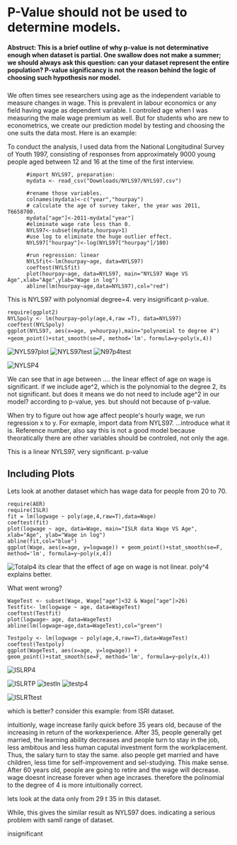  
# P-Value should not be used to determine models. 

#### Abstruct: This is a brief outline of why p-value is not determinative enough when dataset is partial. One swallow does not make a summer; we should always ask this question: can your dataset represent the entire population?  P-value significancy is not the reason behind the logic of choosing such hypothesis nor model. 

### 
We often times see researchers using age as the independent variable to measure changes in wage. This is prevalent in labour economics or any field having wage as dependent variable. I controled age when I was measuring the male wage premium as well. 
But for students who are new to econometrics, we create our prediction model by testing and choosing the one suits the data most. Here is an example: 

To conduct the analysis, I used data from the National Longitudinal Survey of Youth 1997, consisting of responses from approximately 9000 young people aged between 12 and 16 at the time of the first interview. 
```{r}
      #import NYLS97, preparation:
      mydata <- read_csv("Downloads/NYLS97/NYLS97.csv")

      #rename those variables.
      colnames(mydata)<-c("year","hourpay")
      # calculate the age of survey taker, the year was 2011, T6658700.
      mydata["age"]<-2011-mydata["year"]
      #eliminate wage rate less than 0.
      NYLS97<-subset(mydata,hourpay>1)
      #use log to eliminate the huge outlier effect.
      NYLS97["hourpay"]<-log(NYLS97["hourpay"]/100)

      #run regression: linear
      NYLSfit<-lm(hourpay~age, data=NYLS97)
      coeftest(NYLSfit)
      plot(hourpay~age, data=NYLS97, main="NYLS97 Wage VS Age",xlab="Age",ylab="Wage in log")
      abline(lm(hourpay~age,data=NYLS97),col="red")

```

This is NYLS97 with polynomial degree=4. very insignificant p-value.

```{r}
require(ggplot2)
NYLSpoly <- lm(hourpay~poly(age,4,raw =T), data=NYLS97)
coeftest(NYLSpoly)
ggplot(NYLS97, aes(x=age, y=hourpay),main="polynomial to degree 4") +geom_point()+stat_smooth(se=F, method='lm'，formula=y~poly(x,4))

```



![NYLS97plot](DoNotOpen/2011ln.png)
![NYLS97test](DoNotOpen/2011test.png)
![N97p4test](DoNotOpen/2011P4test.png)

![NYLSP4](DoNotOpen/2011P4.png)

We can see that in age between .... the linear effect of age on wage is significant. 
if we include age^2, which is the polynomial to the degree 2, its not significant. but does it means we do not need to include age^2 in our model? according to p-value, yes. but should not because of p-value. 


When try to figure out how age affect people's hourly wage, we run regression x to y. For exmaple, import data from NYLS97. ...introduce what it is. Reference number, also say this is not a good model because theoratically there are other variables should be controled, not only the age. 


This is a linear NYLS97, very significant. p-value







## Including Plots

Lets look at another dataset which has wage data for people from 20 to 70. 
```{r}
require(AER)
require(ISLR)
fit = lm(logwage ~ poly(age,4,raw=T),data=Wage)
coeftest(fit)
plot(logwage ~ age, data=Wage, main="ISLR data Wage VS Age", xlab="Age", ylab="Wage in log")
abline(fit,col="blue")
ggplot(Wage, aes(x=age, y=logwage)) + geom_point()+stat_smooth(se=F, method='lm', formula=y~poly(x,4))
```
![Totalp4](DoNotOpen/Totalp4.png)
its clear that the effect of age on wage is not linear. poly^4 explains better. 

What went wrong?
```{r}
WageTest <- subset(Wage, Wage["age"]<32 & Wage["age"]>26)
Testfit<- lm(logwage ~ age, data=WageTest)
coeftest(Testfit)
plot(logwage~ age, data=WageTest)
abline(lm(logwage~age,data=WageTest),col="green")
```

```{r}
Testpoly <- lm(logwage ~ poly(age,4,raw=T),data=WageTest)
coeftest(Testpoly)
ggplot(WageTest, aes(x=age, y=logwage)) + geom_point()+stat_smooth(se=F, method='lm', formula=y~poly(x,4))

```




![ISLRP4](DoNotOpen/ISLRP4.png)

![ISLRTP](DoNotOpen/ISLRTP4.png)
![testln](DoNotOpen/testln.png)
![testp4](DoNotOpen/testp4.png)

![ISLRTtest](DoNotOpen/ISLRTtest.png)

which is better? consider this example: from ISRl dataset. 

intuitionly, wage increase farily quick before 35 years old, because of the increasing in return of the workexperience. After 35, people generally get married, the learning ability decreases and people turn to stay in the job, less ambitous and less human caputal investment form the workplacement. Thus, the salary turn to stay the same. also people get married and have children, less time for self-improvement and sel-studying. This make sense. After 60 years old, people are going to retire and the wage will decrease. wage doesnt increase forever when age incrases. therefore the polinomial to the degree of 4 is more intuitionally correct. 

lets look at the data only from 29 t 35 in this dataset. 


While, this gives the similar result as NYLS97 does. indicating a serious problem with samll range of dataset. 


insignificant

